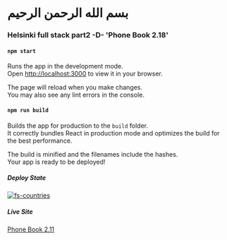 # بسم الله الرحمن الرحيم
### Helsinki full stack part2 -D-  'Phone Book 2.18'

#### `npm start`

Runs the app in the development mode.\
Open [http://localhost:3000](http://localhost:3000) to view it in your browser.

The page will reload when you make changes.\
You may also see any lint errors in the console.



#### `npm run build`

Builds the app for production to the `build` folder.\
It correctly bundles React in production mode and optimizes the build for the best performance.

The build is minified and the filenames include the hashes.\
Your app is ready to be deployed!

##### Deploy State 
[![fs-countries](https://circleci.com/gh/naderkamelaponar/fs-phone-book.svg?style=svg)](https://circleci.com/gh/naderkamelaponar/fs-phone-book)
##### Live Site 
[Phone Book 2.11](https://resplendent-wisp-c7dc41.netlify.app/)